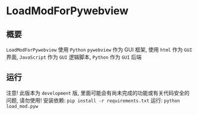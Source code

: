 # LoadModForPywebview
## 概要
`LoadModForPywebview` 使用 `Python` `pywebview` 作为 GUI 框架, 使用 `html` 作为 `GUI` 界面, `JavaScript` 作为 `GUI` 逻辑脚本, `Python` 作为 `GUI` 后端
## 运行
注意! 此版本为 `development` 版, 里面可能会有尚未完成的功能或有关代码安全的问题, 请勿使用!
安装依赖: `pip install -r requirements.txt`
运行: `python load_mod.pyw`